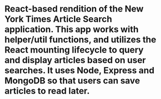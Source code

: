 # React-based rendition of the New York Times Article Search application. This app works with helper/util functions, and utilizes the React mounting lifecycle to query and display articles based on user searches. It uses Node, Express and MongoDB so that users can save articles to read later.